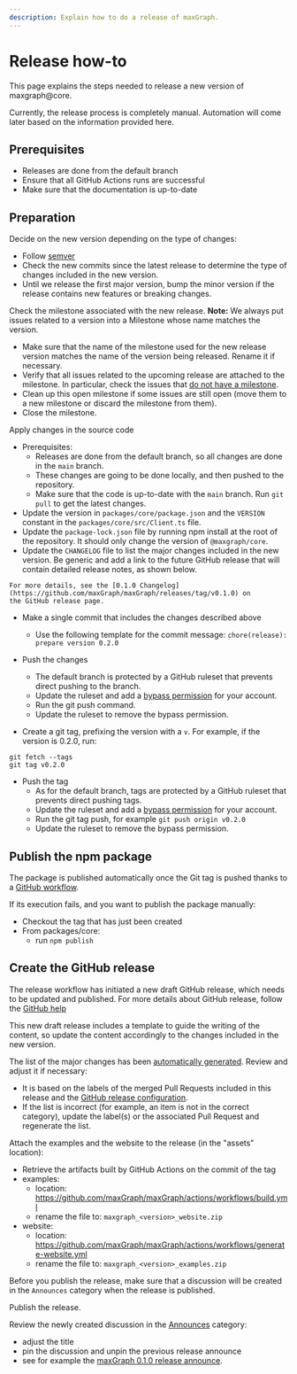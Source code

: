 ```yaml
---
description: Explain how to do a release of maxGraph.
---
```


# Release how-to

This page explains the steps needed to release a new version of maxgraph@core.

Currently, the release process is completely manual. Automation will come later based on the information provided here.

## Prerequisites

- Releases are done from the default branch
- Ensure that all GitHub Actions runs are successful
- Make sure that the documentation is up-to-date

## Preparation

Decide on the new version depending on the type of changes:
- Follow [semver](https://semver.org/)
- Check the new commits since the latest release to determine the type of changes included in the new version.
- Until we release the first major version, bump the minor version if the release contains new features or breaking changes.

Check the milestone associated with the new release. **Note:** We always put issues related to a version into a Milestone whose
name matches the version.
- Make sure that the name of the milestone used for the new release version matches the name of the version being
released. Rename it if necessary.
- Verify that all issues related to the upcoming release are attached to the milestone. In particular, check the issues that
[do not have a milestone](https://github.com/maxGraph/maxGraph/issues?q=is%3Aissue+is%3Aclosed+no%3Amilestone).
- Clean up this open milestone if some issues are still open (move them to a new milestone or discard the milestone from them).
- Close the milestone.

Apply changes in the source code
- Prerequisites:
  - Releases are done from the default branch, so all changes are done in the `main` branch.
  - These changes are going to be done locally, and then pushed to the repository.
  - Make sure that the code is up-to-date with the `main` branch. Run `git pull` to get the latest changes.
- Update the version in `packages/core/package.json` and the `VERSION` constant in the `packages/core/src/Client.ts` file.
- Update the `package-lock.json` file by running npm install at the root of the repository. It should only change the version of `@maxgraph/core`.
- Update the `CHANGELOG` file to list the major changes included in the new version. Be generic and add a
link to the future GitHub release that will contain detailed release notes, as shown below.
```
For more details, see the [0.1.0 Changelog](https://github.com/maxGraph/maxGraph/releases/tag/v0.1.0) on
the GitHub release page.
```

- Make a single commit that includes the changes described above
  - Use the following template for the commit message: `chore(release): prepare version 0.2.0`
- Push the changes
  - The default branch is protected by a GitHub ruleset that prevents direct pushing to the branch.
  - Update the ruleset and add a [bypass permission](https://docs.github.com/en/repositories/configuring-branches-and-merges-in-your-repository/managing-rulesets/creating-rulesets-for-a-repository#granting-bypass-permissions-for-your-ruleset) for your account.
  - Run the git push command.
  - Update the ruleset to remove the bypass permission. 

- Create a git tag, prefixing the version with a `v`. For example, if the version is 0.2.0, run:
```
git fetch --tags
git tag v0.2.0
```
- Push the tag
  - As for the default branch, tags are protected by a GitHub ruleset that prevents direct pushing tags.
  - Update the ruleset and add a [bypass permission](https://docs.github.com/en/repositories/configuring-branches-and-merges-in-your-repository/managing-rulesets/creating-rulesets-for-a-repository#granting-bypass-permissions-for-your-ruleset) for your account.
  - Run the git tag push, for example `git push origin v0.2.0`
  - Update the ruleset to remove the bypass permission.


## Publish the npm package

The package is published automatically once the Git tag is pushed thanks to a [GitHub workflow](https://github.com/maxGraph/maxgraph-integration-examples/actions/workflows/publish-npm-package.yml).

If its execution fails, and you want to publish the package manually:
- Checkout the tag that has just been created
- From packages/core:
  - run `npm publish`


## Create the GitHub release

The release workflow has initiated a new draft GitHub release, which needs to be updated and published.
For more details about GitHub release, follow the [GitHub help](https://help.github.com/en/github/administering-a-repository/managing-releases-in-a-repository#creating-a-release)

This new draft release includes a template to guide the writing of the content, so update the content accordingly to the
changes included in the new version.

The list of the major changes has been [automatically generated](https://docs.github.com/en/repositories/releasing-projects-on-github/automatically-generated-release-notes). Review and adjust it if necessary:
  - It is based on the labels of the merged Pull Requests included in this release and the [GitHub release configuration](https://github.com/maxGraph/maxGraph/blob/development/.github/release.yml).
  - If the list is incorrect (for example, an item is not in the correct category), update the label(s) or the associated
Pull Request and regenerate the list.

Attach the examples and the website to the release (in the "assets" location):
  - Retrieve the artifacts built by GitHub Actions on the commit of the tag
  - examples:
    - location: https://github.com/maxGraph/maxGraph/actions/workflows/build.yml
    - rename the file to: `maxgraph_<version>_website.zip`
  - website:
    - location: https://github.com/maxGraph/maxGraph/actions/workflows/generate-website.yml
    - rename the file to: `maxgraph_<version>_examples.zip`

Before you publish the release, make sure that a discussion will be created in the `Announces` category when the release
is published.

Publish the release.

Review the newly created discussion in the [Announces](https://github.com/maxGraph/maxGraph/discussions/categories/announces) category:
- adjust the title
- pin the discussion and unpin the previous release announce
- see for example the [maxGraph 0.1.0 release announce](https://github.com/maxGraph/maxGraph/discussions/147).
